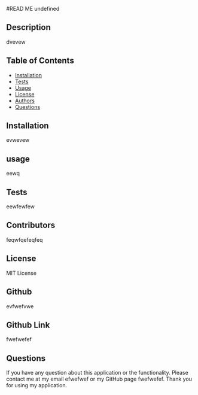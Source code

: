 
  #READ ME undefined

  ## Description

  dvevew

  ## Table of Contents

  * [Installation](#installation)
  * [Tests](#tests)
  * [Usage](#usage)
  * [License](#license)
  * [Authors](#authors)
  * [Questions](#questions)
  
  ## Installation 
  evwevew

  ## usage
  eewq

  ## Tests
  eewfewfew

  ## Contributors
  feqwfqefeqfeq

  ## License
  MIT License
  
  ## Github
  evfwefvwe  
      
  ## Github Link
  fwefwefef

  ## Questions
  If you have any question about this application or the functionality.
  Please contact me at my email efwefwef or my GitHub page fwefwefef.
  Thank you for using my application.
  